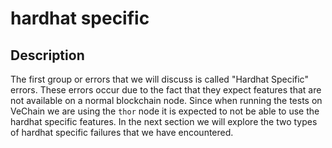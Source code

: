# hardhat specific

## Description

The first group or errors that we will discuss is called "Hardhat Specific" errors. These errors occur due to the fact that they expect features that are not available on a normal blockchain node. Since when running the tests on VeChain we are using the `thor` node it is expected to not be able to use the hardhat specific features. In the next section we will explore the two types of hardhat specific failures that we have encountered.
